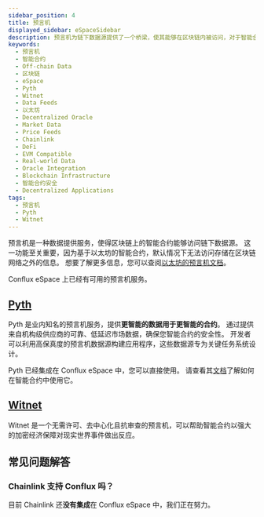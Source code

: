 ```yaml
---
sidebar_position: 4
title: 预言机
displayed_sidebar: eSpaceSidebar
description: 预言机为链下数据源提供了一个桥梁，使其能够在区块链内被访问，对于智能合约来说是必不可少的。
keywords:
  - 预言机
  - 智能合约
  - Off-chain Data
  - 区块链
  - eSpace
  - Pyth
  - Witnet
  - Data Feeds
  - 以太坊
  - Decentralized Oracle
  - Market Data
  - Price Feeds
  - Chainlink
  - DeFi
  - EVM Compatible
  - Real-world Data
  - Oracle Integration
  - Blockchain Infrastructure
  - 智能合约安全
  - Decentralized Applications
tags:
  - 预言机
  - Pyth
  - Witnet
---
```


预言机是一种数据提供服务，使得区块链上的智能合约能够访问链下数据源。 这一功能至关重要，因为基于以太坊的智能合约，默认情况下无法访问存储在区块链网络之外的信息。 想要了解更多信息，您可以查阅[以太坊的预言机文档](https://ethereum.org/en/developers/docs/oracles/)。

Conflux eSpace 上已经有可用的预言机服务。

## [Pyth](https://pyth.network/)

Pyth 是业内知名的预言机服务，提供**更智能的数据用于更智能的合约**。 通过提供来自机构级供应商的可靠、低延迟市场数据，确保您智能合约的安全性。 开发者可以利用高保真度的预言机数据源构建应用程序，这些数据源专为关键任务系统设计。

Pyth 已经集成在 Conflux eSpace 中，您可以直接使用。 请查看其[文档](https://docs.pyth.network/documentation/pythnet-price-feeds/evm#mainnets)了解如何在智能合约中使用它。

## [Witnet](https://witnet.io/)

Witnet 是一个无需许可、去中心化且抗审查的预言机，可以帮助智能合约以强大的加密经济保障对现实世界事件做出反应。

## 常见问题解答

### Chainlink 支持 Conflux 吗？

目前 Chainlink 还**没有集成**在 Conflux eSpace 中，我们正在努力。
